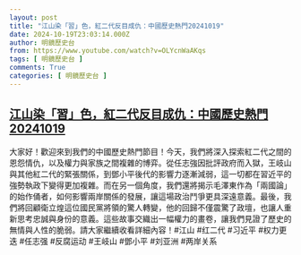 ```yaml
---
layout: post
title: "江山染「習」色，紅二代反目成仇：中國歷史熱門20241019"
date: 2024-10-19T23:03:14.000Z
author: 明鏡歷史台
from: https://www.youtube.com/watch?v=OLYcnWaAKqs
tags: [ 明鏡歷史台 ]
comments: True
categories: [ 明鏡歷史台 ]
---
```

<!--1729378994000-->
[江山染「習」色，紅二代反目成仇：中國歷史熱門20241019](https://www.youtube.com/watch?v=OLYcnWaAKqs)
------

<div>
大家好！歡迎來到我們的中國歷史熱門節目！今天，我們將深入探索紅二代之間的恩怨情仇，以及權力與家族之間複雜的博弈。從任志強因批評政府而入獄，王岐山與其他紅二代的緊張關係，到鄧小平後代的影響力逐漸減弱，這一切都在習近平的強勢執政下變得更加複雜。而在另一個角度，我們還將揭示毛澤東作為「兩國論」的始作俑者，如何影響兩岸關係的發展，讓這場政治鬥爭更具深遠意義。最後，我們將回顧衛立煌這位國民黨將領的驚人轉變，他的回歸不僅震驚了政壇，也讓人重新思考忠誠與身份的意義。這些故事交織出一幅權力的畫卷，讓我們見證了歷史的無情與人性的脆弱。請大家繼續收看詳細內容！#江山 #红二代 #习近平 #权力更迭 #任志强 #反腐运动 #王岐山 #鄧小平 #刘亚洲 #两岸关系
</div>
